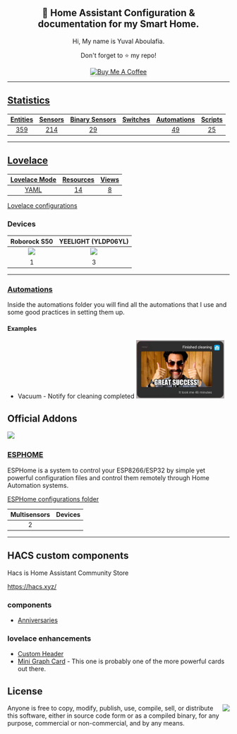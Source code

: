 <h2 align =
    "center">
      🏡 Home Assistant Configuration &amp; documentation for my Smart Home.
</h2>

<p align =
    "center">
    Hi, My name is Yuval Aboulafia.
</p>

<p align =
    "center">
    Don't forget to ⭐️ my repo!
</p>
    <p align =
        "center">
    <a href =
        "https://www.buymeacoffee.com/HMa8m26"
        target="_blank">
            <img src="https://www.buymeacoffee.com/assets/img/custom_images/orange_img.png"
            alt="Buy Me A Coffee"
            style="height: 41px !important;width: 174px !important;box-shadow: 0px 3px 2px 0px rgba(190, 190, 190, 0.5) !important;-webkit-box-shadow: 0px 3px 2px 0px rgba(190, 190, 190, 0.5) !important;">
</p>

-----

## Statistics

| Entities | Sensors | Binary Sensors | Switches | Automations | Scripts |
|:--------:|:-------:|:--------------:|:--------:|:-----------:|:-------:|
|359       |214      |29              |          |49           |25       |

-----

## Lovelace

| Lovelace Mode | Resources | Views |
|:-------------:|:---------:|:-----:|
|YAML           |14         |8      |

[Lovelace configurations](https://github.com/yuvalabou/HomeAssistant-Config/tree/master/lovelace/ui-lovelace)

### Devices

| Roborock S50 | YEELIGHT (YLDP06YL) |
|:------------:|:-------------------:|
|<img src="https://www.lior-electric.co.il/wp-content/uploads/2019/06/46947609c.gif.jpeg" width = 100>|<img src="https://poood.ru/img/goods/yeelight_lampa_xiaomi_led_bulb_color_1700k-6500k_yldp06yl_5.jpg" width=100>|
|1             |3                    |

-----

### [Automations](https://github.com/yuvalabou/HomeAssistant-Config/tree/master/automation)

Inside the automations folder you will find all the automations that I use and some good practices in setting them up.

#### Examples

- Vacuum - Notify for cleaning completed
<img src=
    "https://github.com/yuvalabou/HomeAssistant-Config/blob/master/www/assets/vac_completed.jpg"
    width=200>

## Official Addons

<img src =
    "https://esphome.io/_static/logo-text.svg"
    width=200
    >

### [ESPHOME](https://esphome.io/index.html)

ESPHome is a system to control your ESP8266/ESP32 by simple yet powerful configuration files and control them remotely through Home Automation systems.

[ESPHome configurations folder](https://github.com/yuvalabou/HomeAssistant-Config/tree/master/esphome)

| Multisensors | Devices |
|:------------:|:-------:|
|2             |         |

-----

## HACS custom components

Hacs is Home Assistant Community Store

<https://hacs.xyz/>

### components

- [Anniversaries](https://github.com/pinkywafer/Anniversaries)

### lovelace enhancements

- [Custom Header](https://maykar.github.io/custom-header/#intro/intro)
- [Mini Graph Card](https://github.com/kalkih/mini-graph-card) - This one is probably one of the more powerful cards out there.

## License

<img src =
    "https://unlicense.org/pd-icon.png"
    align="right">

Anyone is free to copy, modify, publish, use, compile, sell, or
distribute this software, either in source code form or as a compiled
binary, for any purpose, commercial or non-commercial, and by any
means.
